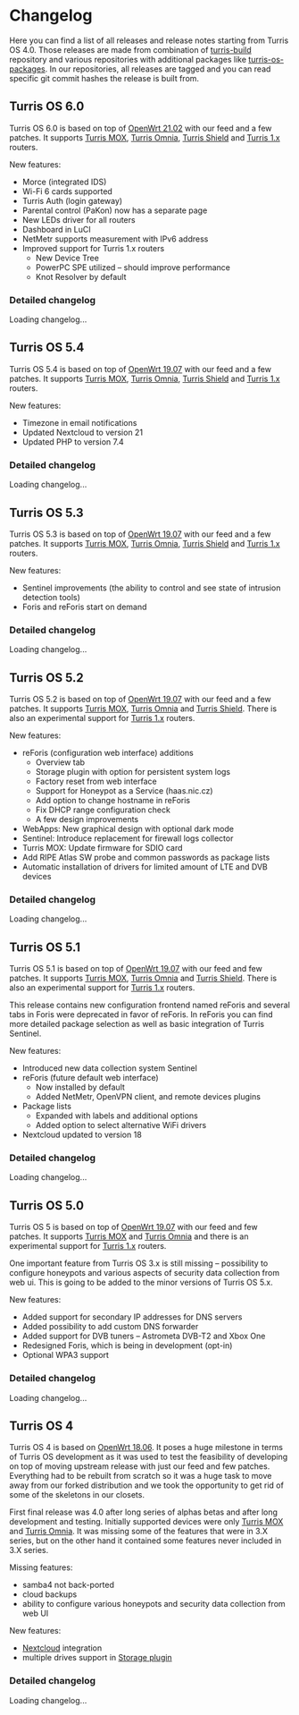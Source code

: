 <script type="text/javascript">
async function fetchAndRenderChangelog(releaseVersion, changelogSpanId) {
    const element = document.getElementById(changelogSpanId);

    const response = await fetch(
        `https://gitlab.nic.cz/api/v4/projects/turris%2fos%2fbuild/repository/tags/?search=${releaseVersion}`
    );

    if (!response.ok) {
        throw new Error(`HTTP error! status: ${response.status}`);
    }

    const data = await response.json();

    renderChangelog(data, element);
}

function renderChangelog(changelog, element) {
    element.innerHTML = "";

    if (changelog.length === 0) {
        element.innerHTML += `<p>There is no detailed changelog yet.<p>`;
    }

    for (let i in changelog) {
        const release = changelog[i];
        const message = release.message.split("\n");
        const releaseVersion = release.name;
        console.log(releaseVersion);
        const releaseDate = new Date(release.commit.created_at);

        element.innerHTML += `
        <h4 id="${releaseVersion}">${message[0].replace("release", "")}</h4>
        <h5>Date of release</h5>
        <p>${releaseDate.toString()}</p>
        <h5>Sources</h5>
        <p>Available on <a target="_blank" href="https://gitlab.nic.cz/turris/os/build/tree/${releaseVersion}">Gitlab</a>.</p>
        <h5>Release notes</h5>
        <ul id="release-notes-${releaseVersion}"></ul>`;

        renderDetailedChangelog(message, releaseVersion);
    }
}

function renderDetailedChangelog(message, releaseVersion) {
    const releaseNotesList = document.getElementById(
        `release-notes-${releaseVersion}`
    );

    message.map((line) => {
        const newListItem = document.createElement("li");
        const newSubListItem = document.createElement("ul");

        // Matches the first level line with an asterisks
        const firstListItem = line.match(/^\s?\* (.*)/);
        // Matches the second level line with an asterisks
        const secondListItem = line.match(/^\s+\* (.+)$/);
        // Matches the second level line with a bullet character
        const secondListItemDot = line.match(/^\s{2}\•(.+)$/);
        // Matches the third level line with a bullet character
        const thirdListItemDot = line.match(/^\s{4}\•(.+)$/);
        // Matches the fourth level line with a bullet character
        const fourthListItemDot = line.match(/^\s{6}\•(.+)$/);
        // Matches the line with emoji symbols at the beginning of a string
        const firstListItemEmoji = line.match(
            /(?:^[\u2700-\u27bf]|(?:\ud83c[\udde6-\uddff]){2}|[\ud800-\udbff][\udc00-\udfff]|[\u0023-\u0039]\ufe0f?\u20e3|\u3299|\u3297|\u303d|\u3030|\u24c2|\ud83c[\udd70-\udd71]|\ud83c[\udd7e-\udd7f]|\ud83c\udd8e|\ud83c[\udd91-\udd9a]|\ud83c[\udde6-\uddff]|\ud83c[\ude01-\ude02]|\ud83c\ude1a|\ud83c\ude2f|\ud83c[\ude32-\ude3a]|\ud83c[\ude50-\ude51]|\u203c|\u2049|[\u25aa-\u25ab]|\u25b6|\u25c0|[\u25fb-\u25fe]|\u00a9|\u00ae|\u2122|\u2139|\ud83c\udc04|[\u2600-\u26FF]|\u2b05|\u2b06|\u2b07|\u2b1b|\u2b1c|\u2b50|\u2b55|\u231a|\u231b|\u2328|\u23cf|[\u23e9-\u23f3]|[\u23f8-\u23fa]|\ud83c\udccf|\u2934|\u2935|[\u2190-\u21ff])/
        );

        if (firstListItem) {
            newListItem.innerHTML = firstListItem[1];
            releaseNotesList.appendChild(newListItem);
        }

        if (secondListItem) {
            newListItem.innerHTML = secondListItem[1];
            newSubListItem.appendChild(newListItem);
            releaseNotesList.lastChild.appendChild(newSubListItem);
        }

        if (firstListItemEmoji) {
            newListItem.innerHTML = firstListItemEmoji.input;
            newListItem.style.listStyleType = "none";
            newListItem.style.marginLeft = 0;
            releaseNotesList.appendChild(newListItem);
        }

        if (secondListItemDot) {
            newListItem.innerHTML = secondListItemDot[1];
            newSubListItem.appendChild(newListItem);
            releaseNotesList.lastChild.appendChild(newSubListItem);
        }

        if (thirdListItemDot) {
            newListItem.innerHTML = thirdListItemDot[1];
            newSubListItem.appendChild(newListItem);
            releaseNotesList.lastChild.lastChild.appendChild(newSubListItem);
        }

        if (fourthListItemDot) {
            newListItem.innerHTML = fourthListItemDot[1];
            newSubListItem.appendChild(newListItem);
            releaseNotesList.lastChild.lastChild.lastChild.appendChild(
                newSubListItem
            );
        }
    });
}
</script>

# Changelog

Here you can find a list of all releases and release notes starting from Turris
OS 4.0. Those releases are made from combination of
[turris-build](https://gitlab.nic.cz/turris/os/build) repository and
various repositories with additional packages like
[turris-os-packages](https://gitlab.nic.cz/turris/os/packages).
In our repositories, all releases are tagged and you can read specific git
commit hashes the release is built from.

## Turris OS 6.0

Turris OS 6.0 is based on top of [OpenWrt
21.02](https://openwrt.org/releases/21.02/start) with our feed and a few
patches. It supports [Turris MOX](../hw/mox/intro.md), [Turris
Omnia](../hw/omnia/omnia.md), [Turris Shield](../hw/shield/shield.md) and
[Turris 1.x](../hw/turris-1x/turris-1x.md) routers.

New features:

* Morce (integrated IDS)
* Wi-Fi 6 cards supported
* Turris Auth (login gateway)
* Parental control (PaKon) now has a separate page
* New LEDs driver for all routers
* Dashboard in LuCI
* NetMetr supports measurement with IPv6 address
* Improved support for Turris 1.x routers
    * New Device Tree
    * PowerPC SPE utilized – should improve performance
    * Knot Resolver by default

### Detailed changelog

<span id="tos60">Loading changelog...</span>
<script type="text/javascript">fetchAndRenderChangelog("v6.0.", "tos60");</script>

## Turris OS 5.4

Turris OS 5.4 is based on top of [OpenWrt
19.07](https://openwrt.org/releases/19.07/start) with our feed and a few
patches. It supports [Turris MOX](../hw/mox/intro.md), [Turris
Omnia](../hw/omnia/omnia.md), [Turris Shield](../hw/shield/shield.md) and
[Turris 1.x](../hw/turris-1x/turris-1x.md) routers.

New features:

* Timezone in email notifications
* Updated Nextcloud to version 21
* Updated PHP to version 7.4

### Detailed changelog

<span id="tos54">Loading changelog...</span>
<script type="text/javascript">fetchAndRenderChangelog("v5.4.", "tos54");</script>

## Turris OS 5.3

Turris OS 5.3 is based on top of [OpenWrt
19.07](https://openwrt.org/releases/19.07/start) with our feed and a few
patches. It supports [Turris MOX](../hw/mox/intro.md), [Turris
Omnia](../hw/omnia/omnia.md), [Turris Shield](../hw/shield/shield.md) and
[Turris 1.x](../hw/turris-1x/turris-1x.md) routers.

New features:

* Sentinel improvements (the ability to control and see state of intrusion
  detection tools)
* Foris and reForis start on demand

### Detailed changelog

<span id="tos53">Loading changelog...</span>
<script type="text/javascript">fetchAndRenderChangelog("v5.3.", "tos53");</script>

## Turris OS 5.2

Turris OS 5.2 is based on top of [OpenWrt
19.07](https://openwrt.org/releases/19.07/start) with our feed and a few patches. It
supports [Turris MOX](../hw/mox/intro.md), [Turris Omnia](../hw/omnia/omnia.md)
and [Turris Shield](../hw/shield/shield.md). There is also an experimental
support for [Turris 1.x](../hw/turris-1x/turris-1x.md) routers.

New features:

* reForis (configuration web interface) additions
    * Overview tab
    * Storage plugin with option for persistent system logs
    * Factory reset from web interface
    * Support for Honeypot as a Service (haas.nic.cz)
    * Add option to change hostname in reForis
    * Fix DHCP range configuration check
    * A few design improvements
* WebApps: New graphical design with optional dark mode
* Sentinel: Introduce replacement for firewall logs collector
* Turris MOX: Update firmware for SDIO card
* Add RIPE Atlas SW probe and common passwords as package lists
* Automatic installation of drivers for limited amount of LTE and DVB devices

### Detailed changelog

<span id="tos52">Loading changelog...</span>
<script type="text/javascript">fetchAndRenderChangelog("v5.2.", "tos52");</script>

## Turris OS 5.1

Turris OS 5.1 is based on top of [OpenWrt 19.07](https://openwrt.org/releases/19.07/start)
with our feed and few patches. It supports [Turris MOX](../hw/mox/intro.md),
[Turris Omnia](../hw/omnia/omnia.md) and [Turris Shield](../hw/shield/shield.md).
There is also an experimental support for [Turris 1.x](../hw/turris-1x/turris-1x.md) routers.

This release contains new configuration frontend named reForis and several tabs
in Foris were deprecated in favor of reForis. In reForis you can find more
detailed package selection as well as basic integration of Turris Sentinel.

New features:

* Introduced new data collection system Sentinel
* reForis (future default web interface)
    * Now installed by default
    * Added NetMetr, OpenVPN client, and remote devices plugins
* Package lists
    * Expanded with labels and additional options
    * Added option to select alternative WiFi drivers
* Nextcloud updated to version 18

### Detailed changelog

<span id="tos51">Loading changelog...</span>
<script type="text/javascript">fetchAndRenderChangelog("v5.1.", "tos51");</script>


## Turris OS 5.0

Turris OS 5 is based on top of [OpenWrt 19.07](https://openwrt.org/releases/19.07/start)
with our feed and few patches. It supports [Turris MOX](../hw/mox/intro.md) and [Turris Omnia](../hw/omnia/omnia.md) and
there is an experimental support for [Turris 1.x](../hw/turris-1x/turris-1x.md) routers.

One important feature from Turris OS 3.x is still missing – possibility to
configure honeypots and various aspects of security data collection from web ui.
This is going to be added to the minor versions of Turris OS 5.x.

New features:

* Added support for secondary IP addresses for DNS servers
* Added possibility to add custom DNS forwarder
* Added support for DVB tuners – Astrometa DVB-T2 and Xbox One
* Redesigned Foris, which is being in development (opt-in)
* Optional WPA3 support

### Detailed changelog

<span id="tos50">Loading changelog...</span>
<script type="text/javascript">fetchAndRenderChangelog("v5.0.", "tos50");</script>

## Turris OS 4

Turris OS 4 is based on [OpenWrt 18.06](https://openwrt.org/releases/18.06/start).
It poses a huge milestone in terms of Turris OS development as it was used to
test the feasibility of developing on top of moving upstream release with just
our feed and few patches. Everything had to be rebuilt from scratch so it was a
huge task to move away from our forked distribution and we took the opportunity
to get rid of some of the skeletons in our closets.

First final release was 4.0 after long series of alphas betas and after long
development and testing. Initially supported devices were only [Turris
MOX](../hw/mox/intro.md) and [Turris Omnia](../hw/omnia/omnia.md). It was
missing some of the features that were in 3.X series, but on the other hand it
contained some features never included in 3.X series.

Missing features:

* samba4 not back-ported
* cloud backups
* ability to configure various honeypots and security data collection from web UI

New features:

* [Nextcloud](../geek/nextcloud/nextcloud.md) integration
* multiple drives support in [Storage plugin](foris/storage-plugin/storage-plugin.md)

### Detailed changelog

<span id="tos4">Loading changelog...</span>
<script type="text/javascript">fetchAndRenderChangelog("v4.", "tos4");</script>
